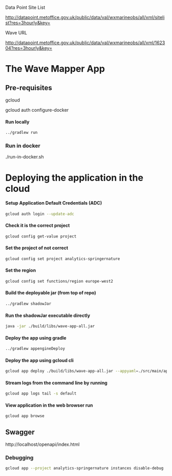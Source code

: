 Data Point Site List

http://datapoint.metoffice.gov.uk/public/data/val/wxmarineobs/all/xml/sitelist?res=3hourly&key=<metofficekey>

Wave URL

http://datapoint.metoffice.gov.uk/public/data/val/wxmarineobs/all/xml/162304?res=3hourly&key=<metofficekey>

# The Wave Mapper App

## Pre-requisites
gcloud

gcloud auth configure-docker

#### Run locally
```bash
../gradlew run
```

### Run in docker
./run-in-docker.sh

# Deploying the application in the cloud

#### Setup Application Default Credentials (ADC)
```bash
gcloud auth login --update-adc
```

#### Check it is the correct project
```bash
gcloud config get-value project
```
#### Set the project of not correct
```bash
gcloud config set project analytics-springernature
```

#### Set the region
```bash
gcloud config set functions/region europe-west2
```
#### Build the deployable jar (from top of repo)
```bash
../gradlew shadowJar
```

#### Run the shadowJar executable directly
```bash
java -jar ./build/libs/wave-app-all.jar
```

#### Deploy the app using gradle
```bash
../gradlew appengineDeploy
```

#### Deploy the app using gcloud cli
```bash
gcloud app deploy ./build/libs/wave-app-all.jar --appyaml=./src/main/appengine/app.yaml
```

#### Stream logs from the command line by running
```bash
gcloud app logs tail -s default
```

#### View application in the web browser run
```bash
gcloud app browse
```

## Swagger
http://localhost/openapi/index.html

### Debugging
````bash
gcloud app --project analytics-springernature instances disable-debug
````

